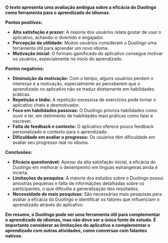 **O texto apresenta uma avaliação ambígua sobre a eficácia do Duolingo como ferramenta para o aprendizado de idiomas.**

**Pontos positivos:**

* **Alta satisfação e prazer:** A maioria dos usuários relata gostar de usar o aplicativo, achando-o divertido e engajador.
* **Percepção de utilidade:** Muitos usuários consideram o Duolingo uma ferramenta útil para aprender um novo idioma.
* **Motivação inicial:** O formato gamificado do aplicativo consegue motivar os usuários, especialmente no início do aprendizado.

**Pontos negativos:**

* **Diminuição da motivação:** Com o tempo, alguns usuários perdem o interesse e a motivação, especialmente ao perceberem que o aprendizado no aplicativo não se traduz diretamente em habilidades práticas.
* **Repetição e tédio:** A repetição excessiva de exercícios pode tornar o aplicativo chato e desmotivador.
* **Foco em habilidades passivas:** O Duolingo prioriza habilidades como ouvir e ler, em detrimento de habilidades mais práticas como falar e escrever.
* **Falta de feedback e contexto:** O aplicativo oferece pouco feedback personalizado e contexto para o aprendizado.
* **Dificuldade em avaliar o progresso:** Os usuários têm dificuldade em avaliar seu progresso real no idioma.

**Conclusões:**

* **Eficácia questionável:** Apesar da alta satisfação inicial, a eficácia do Duolingo em melhorar o desempenho em línguas estrangeiras ainda é incerta.
* **Limitações da pesquisa:** A maioria dos estudos sobre o Duolingo possui amostras pequenas e falta de informações detalhadas sobre os participantes, o que dificulta a generalização dos resultados.
* **Necessidade de mais pesquisas:** São necessárias mais pesquisas para avaliar a eficácia do Duolingo e identificar os fatores que influenciam o aprendizado através do aplicativo.

**Em resumo, o Duolingo pode ser uma ferramenta útil para complementar o aprendizado de idiomas, mas não deve ser a única fonte de estudo. É importante considerar as limitações do aplicativo e complementar o aprendizado com outras atividades, como conversas com falantes nativos.**